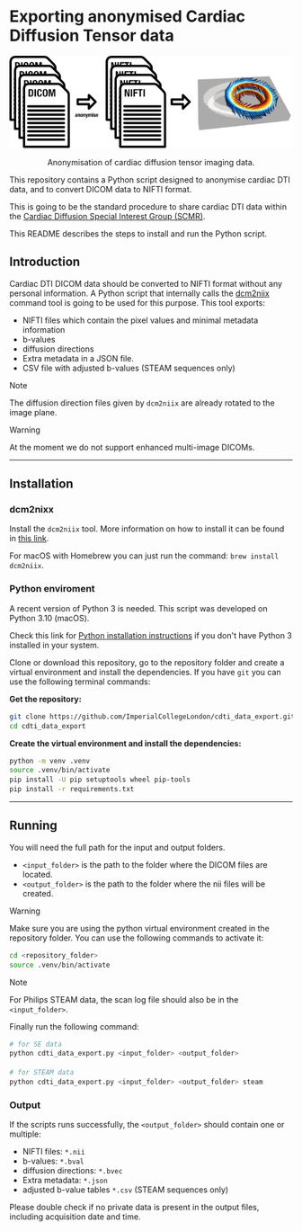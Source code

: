 # Exporting anonymised Cardiac Diffusion Tensor data

<p align="center">
<img src="assets/main_fig/main_fig.png">
</p>

<p align="center">
Anonymisation of cardiac diffusion tensor imaging data.<br>

</p>

This repository contains a Python script designed to anonymise cardiac DTI data, and to convert DICOM data to NIFTI format.

This is going to be the standard procedure to share cardiac DTI data within the
[Cardiac Diffusion Special Interest Group (SCMR)](https://scmr.site-ym.com/group/Diffusion).

This README describes the steps to install and run the Python script.

## Introduction

Cardiac DTI DICOM data should be converted to NIFTI format without any personal information.
A Python script that internally calls the [dcm2niix](https://github.com/rordenlab/dcm2niix) command tool is going to be used for this purpose.
This tool exports:

- NIFTI files which contain the pixel values and minimal metadata information
- b-values
- diffusion directions
- Extra metadata in a JSON file.
- CSV file with adjusted b-values (STEAM sequences only)

>[!NOTE]
> The diffusion direction files given by `dcm2niix` are already rotated to the image plane.

>[!WARNING]
> At the moment we do not support enhanced multi-image DICOMs.

---

## Installation

### dcm2nixx

Install the `dcm2niix` tool. More information on how to install it can be
found in [this link](https://github.com/rordenlab/dcm2niix?tab=readme-ov-file#install).

For macOS with Homebrew you can just run the command: `brew install dcm2niix`.

### Python enviroment

A recent version of Python 3 is needed. This script was developed on Python 3.10 (macOS).

Check this link for [Python installation instructions](https://realpython.com/installing-python/) if you don't have Python 3 installed in your system.

Clone or download this repository, go to the repository folder and create a virtual environment
and install the dependencies. If you have `git` you can use the following terminal commands:

**Get the repository:**

```bash
git clone https://github.com/ImperialCollegeLondon/cdti_data_export.git
cd cdti_data_export
```

**Create the virtual environment and install the dependencies:**

```bash
python -m venv .venv
source .venv/bin/activate
pip install -U pip setuptools wheel pip-tools
pip install -r requirements.txt
```

---

## Running

You will need the full path for the input and output folders.

- `<input_folder>` is the path to the folder where the DICOM files are located.
- `<output_folder>` is the path to the folder where the nii files will be created.

>[!WARNING]
> Make sure you are using the python virtual environment created in the repository folder.
> You can use the following commands to activate it:

```bash
cd <repository_folder>
source .venv/bin/activate
```

>[!NOTE]
> For Philips STEAM data, the scan log file should also be in the `<input_folder>`.

Finally run the following command:

```bash
# for SE data
python cdti_data_export.py <input_folder> <output_folder>

# for STEAM data
python cdti_data_export.py <input_folder> <output_folder> steam
```

### Output

If the scripts runs successfully, the `<output_folder>` should contain one or multiple:

- NIFTI files: `*.nii`
- b-values: `*.bval`
- diffusion directions: `*.bvec`
- Extra metadata: `*.json`
- adjusted b-value tables `*.csv` (STEAM sequences only)

Please double check if no private data is present in the output files, including acquisition date and time.
